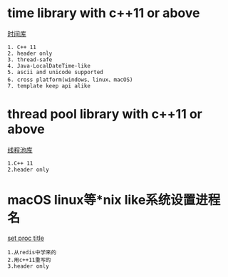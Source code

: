 # time library with c++11 or above

[时间库](https://github.com/zhangyebai/cplusplus-elf/tree/master/elf/)

	1. C++ 11
	2. header only
	3. thread-safe
	4. Java-LocalDateTime-like 
	5. ascii and unicode supported
	6. cross platform(windows、linux、macOS)
	7. template keep api alike

# thread pool library with c++11 or above
[线程池库](https://github.com/zhangyebai/cplusplus-elf/tree/master/thread-pool/)
    
    1.C++ 11
    2.header only
    

# macOS linux等*nix like系统设置进程名
[set proc title](https://github.com/zhangyebai/cplusplus-elf/tree/master/process-name/)

    1.从redis中学来的
	2.用c++11重写的
	3.header only